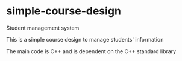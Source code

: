 # simple-course-design
Student management system

This is a simple course design to manage students' information

The main code is C++ and is dependent on the C++ standard library
